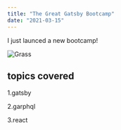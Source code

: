 ```yaml
---
title: "The Great Gatsby Bootcamp"
date: "2021-03-15"
---
```



I just launced a new bootcamp!


![Grass](./logos.png)

## topics covered

1.gatsby

2.garphql

3.react